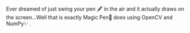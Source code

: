 Ever dreamed of just swing your pen 🖋️ in the air and it actually draws on the screen...Well that is exactly Magic Pen🔮 does using OpenCV and NumPy✨ .
